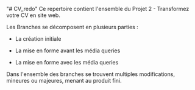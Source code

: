 "# CV_redo" 
Ce repertoire contient l'ensemble du Projet 2 - Transformez votre CV en site web.

Les Branches se décomposent en plusieurs parties :

- La création initiale

- La mise en forme avant les média queries

- La mise en forme avec les média queries

Dans l'ensemble des branches se trouvent multiples modifications, mineures ou majeures, menant au produit fini.
